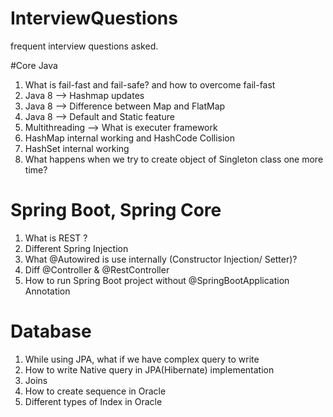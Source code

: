 # InterviewQuestions
frequent interview questions asked.

#Core Java
1.  What is fail-fast and fail-safe? and how to overcome fail-fast
2.  Java 8 --> Hashmap updates
3.  Java 8 --> Difference between Map and FlatMap
4.  Java 8 --> Default and Static feature
5.  Multithreading --> What is executer framework
6.  HashMap internal working and HashCode Collision
7.  HashSet internal working
8.  What happens when we try to create object of Singleton class one more time?


# Spring Boot, Spring Core
1.  What is REST ?
2.  Different Spring Injection
3.  What @Autowired is use internally (Constructor Injection/ Setter)?
4.  Diff @Controller & @RestController
5.  How to run Spring Boot project without @SpringBootApplication Annotation


# Database
1.  While using JPA, what if we have complex query to write
2.  How to write Native query in JPA(Hibernate) implementation
3.  Joins
4.  How to create sequence in Oracle
5.  Different types of Index in Oracle
